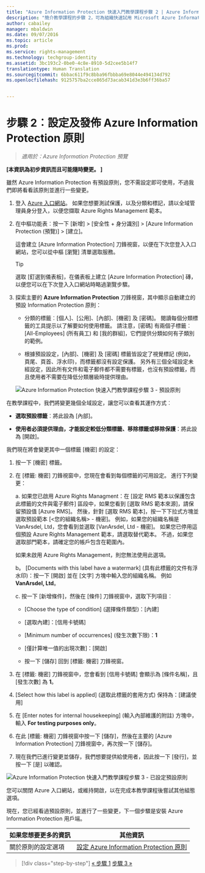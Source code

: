 ```yaml
---
title: "Azure Information Protection 快速入門教學課程步驟 2 | Azure Information Protection"
description: "簡介教學課程的步驟 2，可為組織快速試用 Microsoft Azure Information Protection，只有 4 個步驟，花費時間不超過 15 分鐘。"
author: cabailey
manager: mbaldwin
ms.date: 09/07/2016
ms.topic: article
ms.prod: 
ms.service: rights-management
ms.technology: techgroup-identity
ms.assetid: 3bc193c2-0be0-4c8e-8910-5d2cee5b14f7
translationtype: Human Translation
ms.sourcegitcommit: 6bbac611f9c8bba96fbbba69e8044e494134d792
ms.openlocfilehash: 9125757ba2cce865d73acab341d3e3b6ff36ba57


---
```


# 步驟 2︰設定及發佈 Azure Information Protection 原則

>*適用於：Azure Information Protection 預覽*

**[本資訊為初步資訊而且可能隨時變更。 ]**

雖然 Azure Information Protection 有預設原則，您不需設定即可使用，不過我們即將看看該原則並進行一些變更。

1. 登入 [Azure 入口網站](https://portal.azure.com)。 如果您想要測試保護，以及分類和標記，請以全域管理員身分登入，以便您擷取 Azure Rights Management 範本。
 
2. 在中樞功能表︰按一下 [新增]  >  [安全性 + 身分識別]  >  [Azure Information Protection (預覽)]  >  [建立]。

    這會建立 [Azure Information Protection] 刀鋒視窗，以便在下次您登入入口網站，您可以從中樞 [瀏覽] 清單選取服務。 

    > [!TIP] 
    > 選取 [釘選到儀表板]，在儀表板上建立 [Azure Information Protection] 磚，以便您可以在下次登入入口網站時略過瀏覽步驟。

3.  探索主要的 **Azure Information Protection** 刀鋒視窗，其中顯示自動建立的預設 Information Protection 原則：
    
    - 分類的標籤︰[個人]、[公用]、[內部]、[機密] 及 [密碼]。 閱讀每個分類標籤的工具提示以了解要如何使用標籤。 請注意，[密碼] 有兩個子標籤︰[All-Employees] (所有員工) 和 [我的群組]，它們提供分類如何有子類別的範例。

    - 根據預設設定，[內部]、[機密] 及 [密碼] 標籤皆設定了視覺標記 (例如，頁尾、頁首、浮水印)，而標籤都沒有設定保護。 另外有三個全域設定未經設定，因此所有文件和電子郵件都不需要有標籤，也沒有預設標籤，而且使用者不需要在降低分類層級時提供理由。

    ![Azure Information Protection 快速入門教學課程步驟 3 - 預設原則](../media/info-protect-policy.png)

在教學課程中，我們將變更幾個全域設定，讓您可以查看其運作方式︰

-  **選取預設標籤**︰將此設為 [內部]。

- **使用者必須提供理由，才能設定較低分類標籤、移除標籤或移除保護**：將此設為 [開啟]。

我們現在將會變更其中一個標籤 [機密] 的設定：

1. 按一下 [機密] 標籤。

2. 在 [標籤: 機密] 刀鋒視窗中，您現在會看到每個標籤的可用設定。 進行下列變更：

    a. 如果您已啟用 Azure Rights Managment：在 [設定 RMS 範本以保護包含此標籤的文件與電子郵件] 區段中，如果您看到 [選取 RMS 範本來源]，請保留預設值 [Azure RMS]。 然後，針對 [選取 RMS 範本]，按一下下拉式方塊並選取預設範本 [\<您的組織名稱> - 機密]。 例如，如果您的組織名稱是 VanArsdel, Ltd，您會看到並選取 [VanArsdel, Ltd - 機密]。 如果您已停用這個預設 Azure Rights Management 範本，請選取替代範本。 不過，如果您選取部門範本，請確定您的帳戶包含在範圍內。
    
    如果未啟用 Azure Rights Management，則您無法使用此選項。
    
    b。 [Documents with this label have a watermark] (具有此標籤的文件有浮水印)：按一下 [開啟] 並在 [文字] 方塊中輸入您的組織名稱。 例如 **VanArsdel, Ltd**。 
    
    c. 按一下 [新增條件]，然後在 [條件] 刀鋒視窗中，選取下列項目︰
    
    - [Choose the type of condition] (選擇條件類型)：[內建]
    
    - [選取內建]：[信用卡號碼]
    
    - [Minimum number of occurrences] (發生次數下限)：**1**
    
    - [僅計算唯一值的出現次數]：[開啟]
    
    - 按一下 [儲存] 回到 [標籤: 機密] 刀鋒視窗。

3. 在 [標籤: 機密] 刀鋒視窗中，您會看到 [信用卡號碼] 會顯示為 [條件名稱]，且 [發生次數] 為 **1**。

4. [Select how this label is applied] (選取此標籤的套用方式) 保持為：[建議使用]

5. 在 [Enter notes for internal housekeeping] (輸入內部維護的附註) 方塊中，輸入 **For testing purposes only**。

6. 在此 [標籤: 機密] 刀鋒視窗中按一下 [儲存]，然後在主要的 [Azure Information Protection] 刀鋒視窗中，再次按一下 [儲存]。

7. 現在我們已進行變更並儲存，我們想要提供給使用者，因此按一下 [發行]，並按一下 [是] 以確認。

![Azure Information Protection 快速入門教學課程步驟 3 - 已設定預設原則](../media/info-protect-policy-configured.png)

您可以關閉 Azure 入口網站，或維持開啟，以在完成本教學課程後嘗試其他組態選項。

現在，您已經看過預設原則，並進行了一些變更，下一個步驟是安裝 Azure Information Protection 用戶端。

|如果您想要更多的資訊|其他資訊|
|--------------------------------|--------------------------|
|關於原則的設定選項|[設定 Azure Information Protection 原則](configure-policy.md)|


>[!div class="step-by-step"]
[&#171; 步驟 1](infoprotect-tutorial-step1.md)
[步驟 3 &#187;](infoprotect-tutorial-step3.md)


<!--HONumber=Sep16_HO1-->


